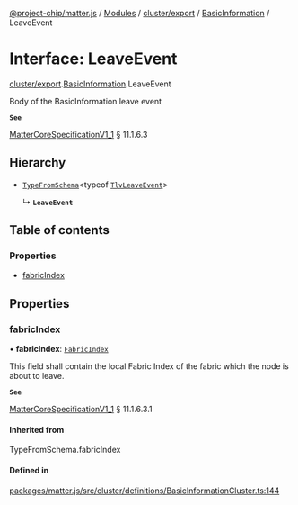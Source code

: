 [@project-chip/matter.js](../README.md) / [Modules](../modules.md) / [cluster/export](../modules/cluster_export.md) / [BasicInformation](../modules/cluster_export.BasicInformation.md) / LeaveEvent

# Interface: LeaveEvent

[cluster/export](../modules/cluster_export.md).[BasicInformation](../modules/cluster_export.BasicInformation.md).LeaveEvent

Body of the BasicInformation leave event

**`See`**

[MatterCoreSpecificationV1_1](spec_export.MatterCoreSpecificationV1_1.md) § 11.1.6.3

## Hierarchy

- [`TypeFromSchema`](../modules/tlv_export.md#typefromschema)\<typeof [`TlvLeaveEvent`](../modules/cluster_export.BasicInformation.md#tlvleaveevent)\>

  ↳ **`LeaveEvent`**

## Table of contents

### Properties

- [fabricIndex](cluster_export.BasicInformation.LeaveEvent.md#fabricindex)

## Properties

### fabricIndex

• **fabricIndex**: [`FabricIndex`](../modules/datatype_export.md#fabricindex)

This field shall contain the local Fabric Index of the fabric which the node is about to leave.

**`See`**

[MatterCoreSpecificationV1_1](spec_export.MatterCoreSpecificationV1_1.md) § 11.1.6.3.1

#### Inherited from

TypeFromSchema.fabricIndex

#### Defined in

[packages/matter.js/src/cluster/definitions/BasicInformationCluster.ts:144](https://github.com/project-chip/matter.js/blob/3adaded6/packages/matter.js/src/cluster/definitions/BasicInformationCluster.ts#L144)
